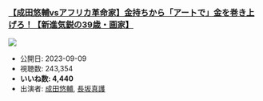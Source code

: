 ### [【成田悠輔vsアフリカ革命家】金持ちから「アートで」金を巻き上げろ！【新進気鋭の39歳・画家】](https://www.youtube.com/watch?v=cnNZFww6XQg)
[![](https://img.youtube.com/vi/cnNZFww6XQg/sddefault.jpg)](https://www.youtube.com/watch?v=cnNZFww6XQg)
-   公開日: 2023-09-09
-   視聴数: 243,354
-   **いいね数: 4,440**
-   出演者: [成田悠輔](/rehacq_fan/people/成田悠輔 "wikilink"), [長坂真護](/rehacq_fan/people/長坂真護 "wikilink")
